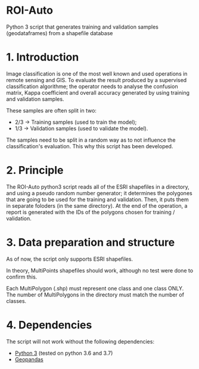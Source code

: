 # ROI-Auto
Python 3 script that generates training and validation samples (geodataframes) from a shapefile database

# 1. Introduction

Image classification is one of the most  well known and used operations in remote sensing and GIS.
To evaluate the result produced by a supervised classification algorithme; the operator needs to analyse the confusion matrix, Kappa coefficient and overall accuracy generated by using training and validation samples.

These samples are often split in two:

  * 2/3 &rarr; Training samples (used to train the model);
  * 1/3 &rarr; Validation samples (used to validate the model).

The samples need to be split in a random way as to not influence the classification's evaluation.
This why this script has been developed.

# 2. Principle

The ROI-Auto python3 script reads all of the ESRI shapefiles in a directory, and using a pseudo random number generator; it determines the polygones that are going to be used for the training and validation. Then, it puts them in separate foloders (in the same directory).
At the end of the operation, a report is generated with the IDs of the polygons chosen for training / validation.

# 3. Data preparation and structure

As of now, the script only supports ESRI shapefiles.

In theory, MultiPoints shapefiles should work, although no test were done to confirm this.

Each MultiPolygon (.shp) must represent one class and one class ONLY.
The number of MultiPolygons in the directory must match the number of classes.

# 4.  Dependencies

The script will not work without the following dependencies:

  * [Python 3](https://www.python.org/) (tested on python 3.6 and 3.7)
  * [Geopandas](http://geopandas.org/)
